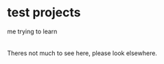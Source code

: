 # test projects 
me trying to learn
<br><br><br>
Theres not much to see here, please look elsewhere. 
